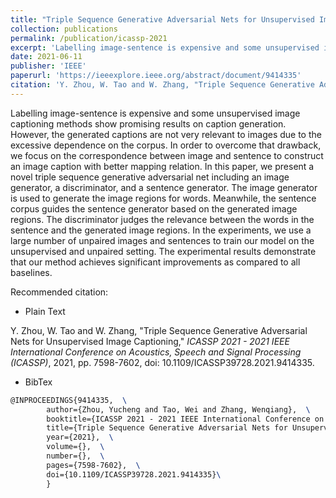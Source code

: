 ```yaml
---
title: "Triple Sequence Generative Adversarial Nets for Unsupervised Image Captioning"
collection: publications
permalink: /publication/icassp-2021
excerpt: 'Labelling image-sentence is expensive and some unsupervised image captioning methods show promising results on caption generation. However, the generated captions are not very relevant to images due to the excessive dependence on the corpus. In order to overcome that drawback, we focus on the correspondence between image and sentence to construct an image caption with better mapping relation. In this paper, we present a novel triple sequence generative adversarial net including an image generator, a discriminator, and a sentence generator. The image generator is used to generate the image regions for words. Meanwhile, the sentence corpus guides the sentence generator based on the generated image regions. The discriminator judges the relevance between the words in the sentence and the generated image regions. In the experiments, we use a large number of unpaired images and sentences to train our model on the unsupervised and unpaired setting. The experimental results demonstrate that our method achieves significant improvements as compared to all baselines.'
date: 2021-06-11
publisher: 'IEEE'
paperurl: 'https://ieeexplore.ieee.org/abstract/document/9414335'
citation: 'Y. Zhou, W. Tao and W. Zhang, "Triple Sequence Generative Adversarial Nets for Unsupervised Image Captioning," *ICASSP 2021 - 2021 IEEE International Conference on Acoustics, Speech and Signal Processing (ICASSP)*, 2021, pp. 7598-7602, doi: 10.1109/ICASSP39728.2021.9414335.'
---
```


Labelling image-sentence is expensive and some unsupervised image captioning methods show promising results on caption generation. However, the generated captions are not very relevant to images due to the excessive dependence on the corpus. In order to overcome that drawback, we focus on the correspondence between image and sentence to construct an image caption with better mapping relation. In this paper, we present a novel triple sequence generative adversarial net including an image generator, a discriminator, and a sentence generator. The image generator is used to generate the image regions for words. Meanwhile, the sentence corpus guides the sentence generator based on the generated image regions. The discriminator judges the relevance between the words in the sentence and the generated image regions. In the experiments, we use a large number of unpaired images and sentences to train our model on the unsupervised and unpaired setting. The experimental results demonstrate that our method achieves significant improvements as compared to all baselines.


Recommended citation:

- Plain Text

Y. Zhou, W. Tao and W. Zhang, "Triple Sequence Generative Adversarial Nets for Unsupervised Image Captioning," *ICASSP 2021 - 2021 IEEE International Conference on Acoustics, Speech and Signal Processing (ICASSP)*, 2021, pp. 7598-7602, doi: 10.1109/ICASSP39728.2021.9414335.

- BibTex

```tex
@INPROCEEDINGS{9414335,  \
        author={Zhou, Yucheng and Tao, Wei and Zhang, Wenqiang},  \
        booktitle={ICASSP 2021 - 2021 IEEE International Conference on Acoustics, Speech and Signal Processing (ICASSP)},   \
        title={Triple Sequence Generative Adversarial Nets for Unsupervised Image Captioning},   \
        year={2021},  \
        volume={},  \
        number={},  \
        pages={7598-7602},  \
        doi={10.1109/ICASSP39728.2021.9414335}\
        }
```
